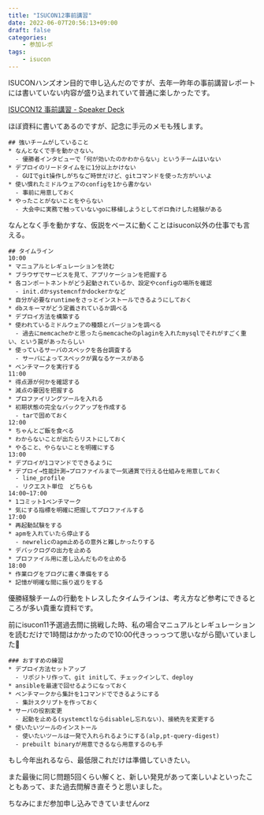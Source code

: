 ```yaml
---
title: "ISUCON12事前講習"
date: 2022-06-07T20:56:13+09:00
draft: false
categories:
    - 参加レポ
tags:
    - isucon
---
```


ISUCONハンズオン目的で申し込んだのですが、去年一昨年の事前講習レポートには書いていない内容が盛り込まれていて普通に楽しかったです。

[ISUCON12 事前講習 - Speaker Deck](https://speakerdeck.com/rosylilly/isucon12-shi-qian-jiang-xi)

ほぼ資料に書いてあるのですが、記念に手元のメモも残します。

```
## 強いチームがしていること
* なんとなくで手を動かさない。
  - 優勝者インタビューで「何が効いたのかわからない」というチームはいない
* デプロイのリードタイムをに1分以上かけない
  - GUIでgit操作しがちなご時世だけど、gitコマンドを使った方がいいよ
* 使い慣れたミドルウェアのconfigを1から書かない
  - 事前に用意しておく
* やったことがないことをやらない
  - 大会中に実務で触っていないgoに移植しようとしてボロ負けした経験がある
```

なんとなく手を動かすな、仮説をベースに動くことはisucon以外の仕事でも言える。

```
## タイムライン
10:00
* マニュアルとレギュレーションを読む
* ブラウザでサービスを見て、アプリケーションを把握する
* 各コンポートネントがどう起動されているか、設定やconfigの場所を確認
  - init.dかsystemcnfかdockerかなど
* 自分が必要なruntimeをさっとインストールできるようにしておく
* dbスキーマがどう定義されているか調べる
* デプロイ方法を構築する
* 使われているミドルウェアの種類とバージョンを調べる
  - 過去にmemcacheかと思ったらmemcacheのplaginを入れたmysqlでそれがすごく重い、という罠があったらしい
* 使っているサーバのスペックを各台調査する
  - サーバによってスペックが異なるケースがある
* ベンチマークを実行する
11:00
* 得点源が何かを確認する
* 減点の要因を把握する
* プロファイリングツールを入れる
* 初期状態の完全なバックアップを作成する
  - tarで固めておく
12:00
* ちゃんとご飯を食べる
* わからないことが出たらリストにしておく
* やること、やらないことを明確にする
13:00
* デプロイが1コマンドでできるように
* デプロイ→性能計測→プロファイルまで一気通貫で行える仕組みを用意しておく
  - line_profile
  - リクエスト単位　どちらも
14:00~17:00
* 1コミット1ベンチマーク
* 気にする指標を明確に把握してプロファイルする
17:00
* 再起動試験をする
* apmを入れていたら停止する
  - newrelicのapm止めるの意外と難しかったりする
* デバックログの出力を止める
* プロファイル用に差し込んだものを止める
18:00
* 作業ログをブログに書く準備をする
* 記憶が明確な間に振り返りをする
```

優勝経験チームの行動をトレスしたタイムラインは、考え方など参考にできるところが多い貴重な資料です。

前にisucon11予選過去問に挑戦した時、私の場合マニュアルとレギュレーションを読むだけで1時間はかかったので10:00代きっっっつて思いながら聞いていました🙂

```
### おすすめの練習
* デプロイ方法セットアップ
  - リポジトリ作って、git initして、チェックインして、deploy
* ansibleを最速で回せるようになっておく
* ベンチマークから集計を1コマンドでできるようにする
  - 集計スクリプトを作っておく
* サーバの役割変更
  - 起動を止める(systemctlならdisableし忘れない)、接続先を変更する
* 使いたいツールのインストール
  - 使いたいツールは一発で入れられるようにする(alp,pt-query-digest)
  - prebuilt binaryが用意できるなら用意するのも手
```

もし今年出れるなら、最低限これだけは準備していきたい。

また最後に同じ問題5回くらい解くと、新しい発見があって楽しいよといったこともあって、また過去問解き直そうと思いました。

ちなみにまだ参加申し込みできていませんorz